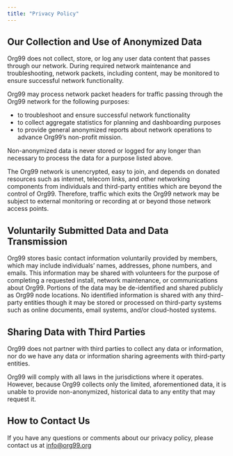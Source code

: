 ```yaml
---
title: "Privacy Policy"
---
```


## Our Collection and Use of Anonymized Data

Org99 does not collect, store, or log any user data content that passes through our network. During required network maintenance and troubleshooting, network packets, including content, may be monitored to ensure successful network functionality.

Org99 may process network packet headers for traffic passing through the Org99 network for the following purposes:


* to troubleshoot and ensure successful network functionality
* to collect aggregate statistics for planning and dashboarding purposes
* to provide general anonymized reports about network operations to advance Org99’s non-profit mission.

Non-anonymized data is never stored or logged for any longer than necessary to process the data for a purpose listed above.

The Org99 network is unencrypted, easy to join, and depends on donated resources such as internet, telecom links, and other networking components from individuals and third-party entities which are beyond the control of Org99. Therefore, traffic which exits the Org99 network may be subject to external monitoring or recording at or beyond those network access points. 

## Voluntarily Submitted Data and Data Transmission

Org99 stores basic contact information voluntarily provided by members, which may include individuals’ names, addresses, phone numbers, and emails. This information may be shared with volunteers for the purpose of completing a requested install, network maintenance, or communications about Org99. Portions of the data may be de-identified and shared publicly as Org99 node locations. No identified information is shared with any third-party entities though it may be stored or processed on third-party systems such as online documents, email systems, and/or cloud-hosted systems.

## Sharing Data with Third Parties

Org99 does not partner with third parties to collect any data or information, nor do we have any data or information sharing agreements with third-party entities. 

Org99 will comply with all laws in the jurisdictions where it operates. However, because Org99 collects only the limited, aforementioned data, it is unable to provide non-anonymized, historical data to any entity that may request it. 

## How to Contact Us

If you have any questions or comments about our privacy policy, please contact us at info@org99.org
